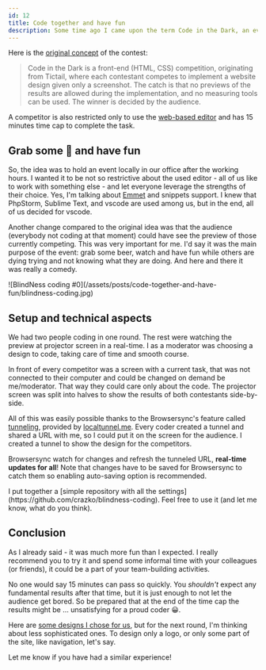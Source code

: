 ```yaml
---
id: 12
title: Code together and have fun
description: Some time ago I came upon the term Code in the Dark, an event for true frontend lovers. Probably it was a part of some conference, where visitors became participants and competed together in creating HTML and CSS completely without seeing the results. I thought it could be fun to be part of such a competition. Not very recently this idea popped up into my mind again and I decided to organize a similar event with my colleagues.
---
```


Here is the [original concept](http://codeinthedark.com/) of the contest:

> Code in the Dark is a front-end (HTML, CSS) competition, originating from Tictail, where each contestant competes to implement a website design given only a screenshot. The catch is that no previews of the results are allowed during the implementation, and no measuring tools can be used. The winner is decided by the audience.

A competitor is also restricted only to use the [web-based editor](http://codeinthedark.com/editor/) and has 15 minutes time cap to complete the task.

## Grab some 🍺 and have fun

So, the idea was to hold an event locally in our office after the working hours. I wanted it to be not so restrictive about the used editor - all of us like to work with something else - and let everyone leverage the strengths of their choice. Yes, I'm talking about [Emmet](https://emmet.io/) and snippets support. I knew that PhpStorm, Sublime Text, and vscode are used among us, but in the end, all of us decided for vscode.

Another change compared to the original idea was that the audience (everybody not coding at that moment) could have see the preview of those currently competing. This was very important for me. I'd say it was the main purpose of the event: grab some beer, watch and have fun while others are dying trying and not knowing what they are doing. And here and there it was really a comedy.

<div class="image" markdown="1">
![BlindNess coding #0](/assets/posts/code-together-and-have-fun/blindness-coding.jpg)
</div>

## Setup and technical aspects

We had two people coding in one round. The rest were watching the preview at projector screen in a real-time. I as a moderator was choosing a design to code, taking care of time and smooth course.

In front of every competitor was a screen with a current task, that was not connected to their computer and could be changed on demand be me/moderator. That way they could care only about the code. The projector screen was split into halves to show the results of both contestants side-by-side.

All of this was easily possible thanks to the Browsersync's feature called [tunneling](https://www.browsersync.io/docs/options#option-tunnel), provided by [localtunnel.me](localtunnel.me). Every coder created a tunnel and shared a URL with me, so I could put it on the screen for the audience. I created a tunnel to show the design for the competitors.

Browsersync watch for changes and refresh the tunneled URL, **real-time updates for all**! Note that changes have to be saved for Browsersync to catch them so enabling auto-saving option is recommended.

<div class="tip" markdown="1">
I put together a [simple repository with all the settings](https://github.com/crazko/blindness-coding). Feel free to use it (and let me know, what do you think).
</div>

## Conclusion

As I already said - it was much more fun than I expected. I really recommend you to try it and spend some informal time with your colleagues (or friends), it could be a part of your team-building activities.

No one would say 15 minutes can pass so quickly. You _shouldn't_ expect any fundamental results after that time, but it is just enough to not let the audience get bored. So be prepared that at the end of the time cap the results might be ... unsatisfying for a proud coder 😀.

Here are [some designs I chose for us](https://drive.google.com/open?id=1bt872tB7ICe_4dz9oZ2omP0_gfAw0C7g), but for the next round, I'm thinking about less sophisticated ones. To design only a logo, or only some part of the site, like navigation, let's say.

Let me know if you have had a similar experience!

